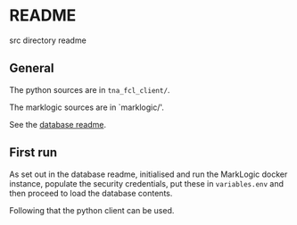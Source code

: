 # README

src directory readme

## General

The python sources are in `tna_fcl_client/`.

The marklogic sources are in `marklogic/'. 

See the [database readme](./marklogic/README.md).

## First run

As set out in the database readme, initialised and run the MarkLogic docker instance, populate the security credentials, put these in `variables.env` and then proceed to load the database contents.

Following that the python client can be used.

